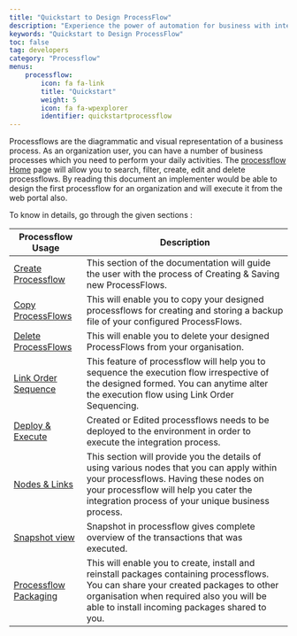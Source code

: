 ```yaml
---
title: "Quickstart to Design ProcessFlow"
description: "Experience the power of automation for business with integration modernization, APPSeCONNECT ProcessFlow Designer and low-code platform, you can easily integrate apps and automate intelligent processes and customize as per your need."
keywords: "Quickstart to Design ProcessFlow"
toc: false
tag: developers
category: "Processflow"
menus: 
    processflow:
        icon: fa fa-link
        title: "Quickstart"
        weight: 5
        icon: fa fa-wpexplorer
        identifier: quickstartprocessflow
---
```


Processflows are the diagrammatic and visual representation of a business process. As an organization user, you can have a number of business processes which you need to perform your daily activities. The [processflow Home](/processflow/processflow-listing-page/) page will allow you to search, filter, create, edit and delete processflows. 
By reading this document an implementer would be able to design the first processflow for an organization and will execute it from the web portal also. 

To know in details, go through the given sections :

|Processflow Usage|Description|
|------------------|----------------|
|[Create Processflow](/getting%20started/create-your-first-processflow/)|This section of the documentation will guide the user with the process of Creating & Saving new ProcessFlows.|
|[Copy ProcessFlows](/processflow/copy-processflow/)|This will enable you to copy your designed processflows for creating and storing a backup file of your configured ProcessFlows.|
|[Delete ProcessFlows](/processflow/delete-processflow/)|This will enable you to delete your designed ProcessFlows from your organisation.|
|[Link Order Sequence](/processflow/link-order-sequencing/)| This feature of processflow will help you to sequence the execution flow irrespective of the designed formed. You can anytime alter the execution flow using Link Order Sequencing.|
|[Deploy & Execute](/deployment/overview/)|Created or Edited processflows needs to be deployed to the environment in order to execute the integration process.|
|[Nodes & Links](/processflow/processflow-nodes-and-links/)|This section will provide you the details of using various nodes that you can apply within your processflows. Having these nodes on your processflow will help you cater the integration process of your unique business process.|
|[Snapshot view](/processflow/snapshot-processflow/)|Snapshot in processflow gives complete overview of the transactions that was executed.|
|[Processflow Packaging](/processflow/processflow-packaging-overview/)| This will enable you to create, install and reinstall packages containing processflows. You can share your created packages to other organisation when required also you will be able to install incoming packages shared to you.|
